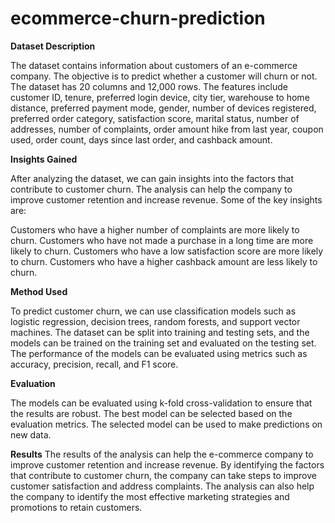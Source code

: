 # ecommerce-churn-prediction

**Dataset Description**

The dataset contains information about customers of an e-commerce company. The objective is to predict whether a customer will churn or not. The dataset has 20 columns and 12,000 rows. The features include customer ID, tenure, preferred login device, city tier, warehouse to home distance, preferred payment mode, gender, number of devices registered, preferred order category, satisfaction score, marital status, number of addresses, number of complaints, order amount hike from last year, coupon used, order count, days since last order, and cashback amount.

**Insights Gained**

After analyzing the dataset, we can gain insights into the factors that contribute to customer churn. The analysis can help the company to improve customer retention and increase revenue. Some of the key insights are:

Customers who have a higher number of complaints are more likely to churn.
Customers who have not made a purchase in a long time are more likely to churn.
Customers who have a low satisfaction score are more likely to churn.
Customers who have a higher cashback amount are less likely to churn.

**Method Used**

To predict customer churn, we can use classification models such as logistic regression, decision trees, random forests, and support vector machines. The dataset can be split into training and testing sets, and the models can be trained on the training set and evaluated on the testing set. The performance of the models can be evaluated using metrics such as accuracy, precision, recall, and F1 score.

**Evaluation**

The models can be evaluated using k-fold cross-validation to ensure that the results are robust. The best model can be selected based on the evaluation metrics. The selected model can be used to make predictions on new data.

**Results**
The results of the analysis can help the e-commerce company to improve customer retention and increase revenue. By identifying the factors that contribute to customer churn, the company can take steps to improve customer satisfaction and address complaints. The analysis can also help the company to identify the most effective marketing strategies and promotions to retain customers.
